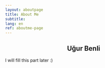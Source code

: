 ```yaml
---
layout: aboutpage
title: About Me
subtitle:
lang: en
ref: aboutme-page 
---
```


<center><h2>Uğur Benli</h2></center>

I will fill this part later :)

